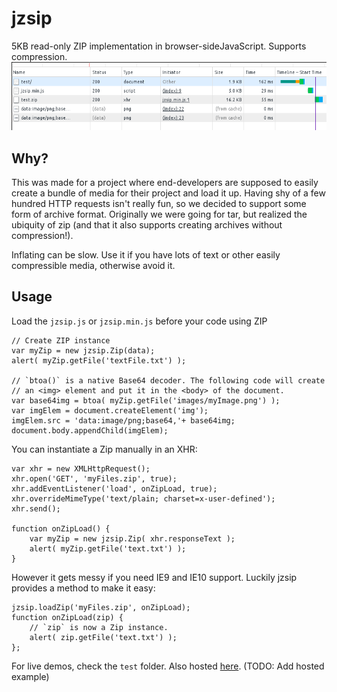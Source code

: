 # jzsip
5KB read-only ZIP implementation in browser-sideJavaScript. Supports compression.
![Yes, it's 5KB after gzip -6](https://raw.githubusercontent.com/frash23/jzsip/master/5kb_after_gzip.png)

Why?
---
This was made for a project where end-developers are supposed to easily create a bundle of media for their project and load it up. Having shy of a few hundred HTTP requests isn't really fun, so we decided to support some form of archive format. Originally we were going for tar, but realized the ubiquity of zip (and that it also supports creating archives without compression!).

Inflating can be slow. Use it if you have lots of text or other easily compressible media, otherwise avoid it.


Usage
---
Load the `jzsip.js` or `jzsip.min.js` before your code using ZIP
```
// Create ZIP instance
var myZip = new jzsip.Zip(data);
alert( myZip.getFile('textFile.txt') );

// `btoa()` is a native Base64 decoder. The following code will create
// an <img> element and put it in the <body> of the document.
var base64img = btoa( myZip.getFile('images/myImage.png') );
var imgElem = document.createElement('img');
imgElem.src = 'data:image/png;base64,'+ base64img;
document.body.appendChild(imgElem);
```
You can instantiate a Zip manually in an XHR:
```
var xhr = new XMLHttpRequest();
xhr.open('GET', 'myFiles.zip', true);
xhr.addEventListener('load', onZipLoad, true);
xhr.overrideMimeType('text/plain; charset=x-user-defined');
xhr.send();

function onZipLoad() {
	var myZip = new jzsip.Zip( xhr.responseText );
	alert( myZip.getFile('text.txt') );
}
```
However it gets messy if you need IE9 and IE10 support.
Luckily jzsip provides a method to make it easy:
```
jzsip.loadZip('myFiles.zip', onZipLoad);
function onZipLoad(zip) {
	// `zip` is now a Zip instance.
	alert( zip.getFile('text.txt') );
};
```


For live demos, check the `test` folder.
Also hosted [here](http://dev.pj.gy/jzsip/test/). (TODO: Add hosted example)
